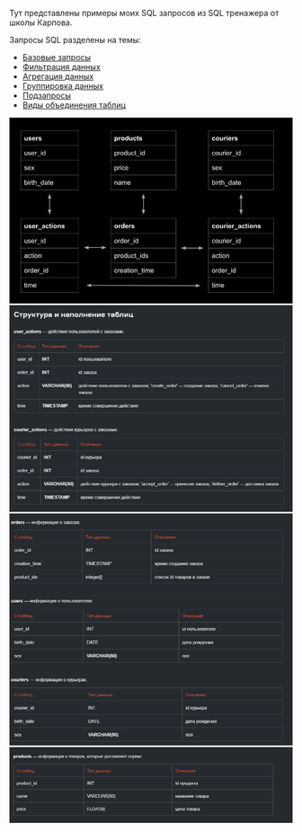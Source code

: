 Тут представлены примеры моих SQL запросов из SQL тренажера от школы Карпова.

Запросы SQL разделены на темы:
- [Базовые запросы](1-3_lessons)
- [Фильтрация данных](4_lesson_data_filtering) 
- [Агрегация данных](5_lesson_data_aggregation) 
- [Группировка данных](6_lesson_data_grouping) 
- [Подзапросы](7_lesson_subqueries) 
- [Виды объединения таблиц](8_lesson_joins) 

![Схема БД](BD_scheme.png)
![Структура таблиц](structure_1.png)
![Структура таблиц](structure_2.png)
![Структура таблиц](structure_3.png)

